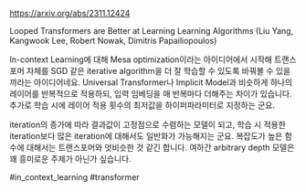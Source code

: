 https://arxiv.org/abs/2311.12424

Looped Transformers are Better at Learning Learning Algorithms (Liu Yang, Kangwook Lee, Robert Nowak, Dimitris Papailiopoulos)

In-context Learning에 대해 Mesa optimization이라는 아이디어에서 시작해 트랜스포머 자체를 SGD 같은 iterative algorithm을 더 잘 학습할 수 있도록 바꿔볼 수 있을까라는 아이디어네요. Universal Transformer나 Implicit Model과 비슷하게 하나의 레이어를 반복적으로 적용하되, 입력 임베딩을 매 반복마다 더해주는 차이가 있습니다. 추가로 학습 시에 레이어 적용 횟수의 최저값을 하이퍼파라미터로 지정하는 군요.

iteration의 증가에 따라 결과값이 고정점으로 수렴하는 모델이 되고, 학습 시 적용한 iteration보다 많은 iteration에 대해서도 일반화가 가능해지는 군요. 복잡도가 높은 함수에 대해서는 트랜스포머와 엇비슷한 것 같긴 합니다. 여하간 arbitrary depth 모델은 꽤 흥미로운 주제가 아닌가 싶습니다.

#in_context_learning #transformer 